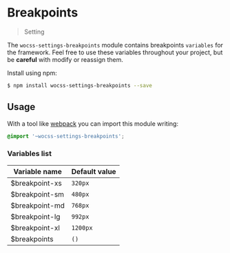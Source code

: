 # Breakpoints

> Setting

The `wocss-settings-breakpoints` module contains breakpoints `variables` for the framework. Feel free to use these variables throughout your project, but be **careful** with modify or reassign them.

Install using npm:

```sh
$ npm install wocss-settings-breakpoints --save
```

## Usage

With a tool like [webpack](https://webpack.github.io/) you can import this module writing:

```scss
@import '~wocss-settings-breakpoints';
```

### Variables list

| Variable name | Default value |
|---------------|-------|
| $breakpoint-xs | `320px` |
| $breakpoint-sm | `480px` |
| $breakpoint-md | `768px` |
| $breakpoint-lg | `992px` |
| $breakpoint-xl | `1200px` |
| $breakpoints  | `()` |
